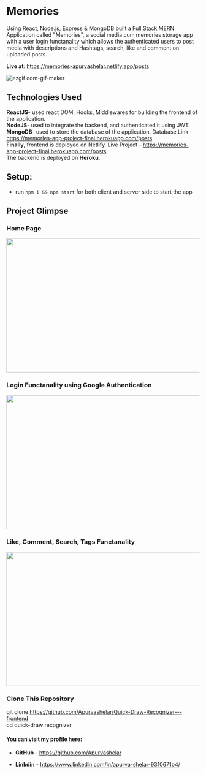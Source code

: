 # Memories
Using React, Node.js, Express & MongoDB built a Full Stack MERN Application called "Memories", a social media cum memories storage app with a user login functanality which allows the authenticated users to post media with descriptions and Hashtags, search, like and comment on uploaded posts.   
 
   
   **Live at**: https://memories-apurvashelar.netlify.app/posts    
   
   
    

![ezgif com-gif-maker](https://user-images.githubusercontent.com/57897678/163686918-0b7fe874-12e3-4b61-aa23-c62ae3d7fba7.gif)


## Technologies Used  
  **ReactJS**- used react DOM, Hooks, Middlewares for building the frontend of the application.   
  **NodeJS**- used to integrate the backend, and authenticated it using JWT.   
  **MongoDB**- used to store the database of the application. Database Link - https://memories-app-project-final.herokuapp.com/posts  
  **Finally**, frontend is deployed on Netlify. Live Project - https://memories-app-project-final.herokuapp.com/posts  
  The backend is deployed on **Heroku**.       
  
## Setup:
- run ```npm i && npm start``` for both client and server side to start the app

## Project Glimpse  
### Home Page  
  <img src="https://user-images.githubusercontent.com/57897678/163686359-41a31d87-57e5-4b87-bfa0-ea1c67fae5ef.png" width="700" height="350">    
  
### Login Functanality using Google Authentication
  <img src="https://user-images.githubusercontent.com/57897678/163686364-48999223-9ea8-49d8-8fb4-356865117ec7.png" width="700" height="350">  

### Like, Comment, Search, Tags Functanality
  <img src="https://user-images.githubusercontent.com/57897678/163686369-8161f611-f086-491e-80d4-966d58a13798.png" width="700" height="350">  



### Clone This Repository  

git clone https://github.com/Apurvashelar/Quick-Draw-Recognizer---frontend  
cd quick-draw recognizer  









#### You can visit my profile here:  

* **GitHub** - https://github.com/Apurvashelar  

* **Linkdin** - https://www.linkedin.com/in/apurva-shelar-9310671b4/  
